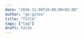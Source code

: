 ```yaml
---
date: "2016-11-08T16:00:00+02:00"
author: "go-gitea"
title: "Title"
tags: ["tag"]
draft: false
---
```

